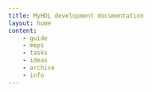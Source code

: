 ```yaml
---
title: MyHDL development documentation
layout: home
content:
    - guide 
    - meps
    - tasks
    - ideas
    - archive
    - info 
---
```

